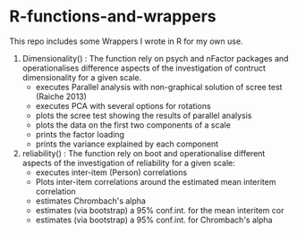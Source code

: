 # R-functions-and-wrappers

This repo includes some Wrappers I wrote in R for my own use.

1. Dimensionality() : The function rely on psych and nFactor packages and operationalises difference aspects of the investigation of contruct dimensionality for a given scale.
   - executes Parallel analysis with non-graphical  solution of scree test (Raiche 2013)
   - executes PCA with several options for rotations
   - plots the scree test showing the results of parallel analysis
   - plots the data on the first two components of a scale 
   - prints the factor loading
   - prints the variance explained by each component
1. reliability() : The function rely on boot and operationalise different aspects of the investigation of reliability for a given scale:
   - executes inter-item (Person) correlations
   - Plots inter-item correlations around the estimated mean interitem correlation
   - estimates Chrombach's alpha
   - estimates (via bootstrap) a 95% conf.int. for the mean interitem cor
   - estimates (via bootstrap) a 95% conf.int. for Chrombach's alpha
